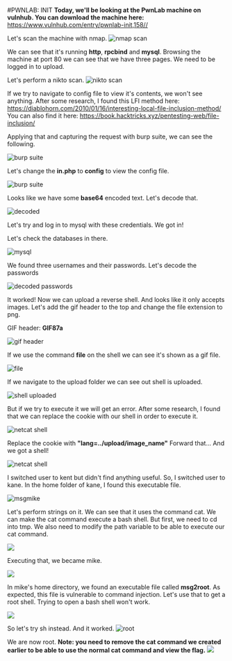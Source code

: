 #PWNLAB: INIT
**Today, we'll be looking at the PwnLab machine on vulnhub.
You can download the machine here:**
<https://www.vulnhub.com/entry/pwnlab-init,158//>

Let's scan the machine with nmap.
![nmap scan](https://raw.githubusercontent.com/user3016/vulnhub-writepus/main/pwnlab/pics/pic1.jpg)

We can see that it's running **http**, **rpcbind** and **mysql**.
Browsing the machine at port 80 we can see that we have three pages.
We need to be logged in to upload.

Let's perform a nikto scan. 
![nikto scan](https://raw.githubusercontent.com/user3016/vulnhub-writepus/main/pwnlab/pics/pic2.png)


If we try to navigate to config file to view it's contents, we won't see anything.
After some research, I found this LFI method here:
<https://diablohorn.com/2010/01/16/interesting-local-file-inclusion-method/>
You can also find it here: <https://book.hacktricks.xyz/pentesting-web/file-inclusion/>

Applying that and capturing the request with burp suite, we can see the following.

![burp suite](https://raw.githubusercontent.com/user3016/vulnhub-writepus/main/pwnlab/pics/pic3.png)

Let's change the **in.php** to **config** to view the config file.

![burp suite](https://raw.githubusercontent.com/user3016/vulnhub-writepus/main/pwnlab/pics/pic4.png)

Looks like we have some **base64** encoded text.
Let's decode that.

![decoded](https://raw.githubusercontent.com/user3016/vulnhub-writepus/main/pwnlab/pics/pic5.png)

Let's try and log in to mysql with these credentials.
We got in!

Let's check the databases in there.

![mysql](https://raw.githubusercontent.com/user3016/vulnhub-writepus/main/pwnlab/pics/pic6.png)

We found three usernames and their passwords.
Let's decode the passwords

![decoded passwords](https://raw.githubusercontent.com/user3016/vulnhub-writepus/main/pwnlab/pics/pic7.png)

It worked! 
Now we can upload a reverse shell.
And looks like it only accepts images.
Let's add the gif header to the top and change the file extension to png.

GIF header: **GIF87a**

![gif header](https://raw.githubusercontent.com/user3016/vulnhub-writepus/main/pwnlab/pics/pic8.png)

If we use the command **file** on the shell we can see it's shown as a gif file.

![file](https://raw.githubusercontent.com/user3016/vulnhub-writepus/main/pwnlab/pics/pic9.png)

If we navigate to the upload folder we can see out shell is uploaded.

![shell uploaded](https://raw.githubusercontent.com/user3016/vulnhub-writepus/main/pwnlab/pics/pic10.png)

But if we try to execute it we will get an error.
After some research, I found that we can replace the cookie with our shell in order to execute it.

![netcat shell](https://raw.githubusercontent.com/user3016/vulnhub-writepus/main/pwnlab/pics/pic11.png)

Replace the cookie with **"lang=../upload/image_name"**
Forward that...
And we got a shell!

![netcat shell](https://raw.githubusercontent.com/user3016/vulnhub-writepus/main/pwnlab/pics/pic12.png)

I switched user to kent but didn't find anything useful.
So, I switched user to kane.
In the home folder of kane, I found this executable file.

![msgmike](https://raw.githubusercontent.com/user3016/vulnhub-writepus/main/pwnlab/pics/pic13.png)

Let's perform strings on it.
We can see that it uses the command cat.
We can make the cat command execute a bash shell.
But first, we need to cd into tmp.
We also need to modify the path variable to be able to execute our cat command.

![](https://raw.githubusercontent.com/user3016/vulnhub-writepus/main/pwnlab/pics/pic14.png)

Executing that, we became mike.

![](https://raw.githubusercontent.com/user3016/vulnhub-writepus/main/pwnlab/pics/pic15.png)

In mike's home directory, we found an executable file called **msg2root**.
As expected, this file is vulnerable to command injection.
Let's use that to get a root shell.
Trying to open a bash shell won't work.

![](https://raw.githubusercontent.com/user3016/vulnhub-writepus/main/pwnlab/pics/pic16.png)

So let's try sh instead.
And it worked.
![root](https://raw.githubusercontent.com/user3016/vulnhub-writepus/main/pwnlab/pics/pic17.png)

We are now root.
**Note: you need to remove the cat command we created earlier to be able to use the normal cat command and view the flag.**
![](https://raw.githubusercontent.com/user3016/vulnhub-writepus/main/pwnlab/pics/pic18.png)
